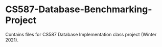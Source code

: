 # CS587-Database-Benchmarking-Project
Contains files for CS587 Database Implementation class project (Winter 2021).
